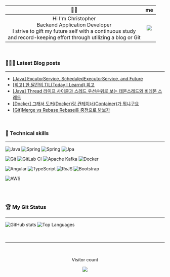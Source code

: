 
🙋‍♂️     | me
:-------------------------:|:-------------------------:
Hi I'm Christopher<br>Backend Application Developer<br>I strive to gift my future self with a continuous study<br>and record-keeping effort through utilizing a blog or Git |  ![](https://user-images.githubusercontent.com/61622657/222030844-7839aebc-1326-435e-9150-22538e3af32a.gif)

<br/>

### 👨🏻‍💻 Latest Blog posts
***
<!-- christopher3810:START -->
- [[Java] ExcutorService, ScheduledExecutorService, and Future](https://colevelup.tistory.com/33)
- [[회고] 한 달간의 TIL&lpar;Today I Learnd&rpar; 회고](https://colevelup.tistory.com/32)
- [[Java] Thread 라이프 사이클과 스레드 우선순위로 보는 데몬스레드와 비데몬 스레드](https://colevelup.tistory.com/31)
- [[Docker] 그래서 도커&lpar;Docker&rpar;랑 컨테이너&lpar;Container&rpar;가 뭐냐구요](https://colevelup.tistory.com/30)
- [[Git]Merge vs Rebase Rebase를 중점으로 봐보자](https://colevelup.tistory.com/29)
<!-- christopher3810:END -->

<br/>

### 💼 Technical skills
***

![Java](https://img.shields.io/badge/java-%23ED8B00.svg?style=for-the-badge&logo=java&logoColor=white)
![Spring](https://img.shields.io/badge/spring-%236DB33F.svg?style=for-the-badge&logo=spring&logoColor=white)
![Spring](https://img.shields.io/badge/springboot-%236DB33F.svg?style=for-the-badge&logo=springboot&logoColor=white)
![Jpa](https://img.shields.io/badge/jpa-%236DB33F.svg?style=for-the-badge&logo=spring&logoColor=white)

![Git](https://img.shields.io/badge/git-%23F05033.svg?style=for-the-badge&logo=git&logoColor=white)
![GitLab CI](https://img.shields.io/badge/gitlab%20ci-%23181717.svg?style=for-the-badge&logo=gitlab&logoColor=white)
![Apache Kafka](https://img.shields.io/badge/Apache%20Kafka-000?style=for-the-badge&logo=apachekafka)
![Docker](https://img.shields.io/badge/docker-%230db7ed.svg?style=for-the-badge&logo=docker&logoColor=white)

![Angular](https://img.shields.io/badge/angular-%23DD0031.svg?style=for-the-badge&logo=angular&logoColor=white)
![TypeScript](https://img.shields.io/badge/typescript-%23007ACC.svg?style=for-the-badge&logo=typescript&logoColor=white)
![RxJS](https://img.shields.io/badge/rxjs-%23B7178C.svg?style=for-the-badge&logo=reactivex&logoColor=white)
![Bootstrap](https://img.shields.io/badge/bootstrap-%23563D7C.svg?style=for-the-badge&logo=bootstrap&logoColor=white)


![AWS](https://img.shields.io/badge/AWS-%23FF9900.svg?style=for-the-badge&logo=amazon-aws&logoColor=white)

<br>
<br>

### 🏆  My Git Status
***

<div style="display:flex;">
  <img src="https://github-readme-stats.vercel.app/api?username=Christopher3810&show_icons=true&count_private=true&theme=dark" alt="GitHub stats" />
  &nbsp 
  <img src="https://github-readme-stats.vercel.app/api/top-langs/?username=Christopher3810&langs_count=10&layout=compact&theme=dark" alt="Top Languages" />
</div>



<br>
<br>

***

<br>

 <!-- retro visitor counter -->
 <p align="center" >Visitor count</p>
 <p align="center"> 
  <img src="https://profile-counter.glitch.me/christopher3810/count.svg" />
 </p>

<br>
<br>



<!--
**christopher3810/christopher3810** is a ✨ _special_ ✨ repository because its `README.md` (this file) appears on your GitHub profile.

Here are some ideas to get you started:

- 🔭 I’m currently working on ...
- 🌱 I’m currently learning ...
- 👯 I’m looking to collaborate on ...
- 🤔 I’m looking for help with ...
- 💬 Ask me about ...
- 📫 How to reach me: ...
- 😄 Pronouns: ...
- ⚡ Fun fact: ...
-->
